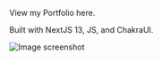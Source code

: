 View my Portfolio here.

Built with NextJS 13, JS, and ChakraUI.

![Image screenshot](../public/homepage_ss.png)
